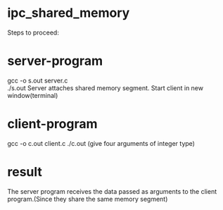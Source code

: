 # ipc_shared_memory
Steps to proceed:
# server-program
gcc -o s.out server.c </br>
./s.out
Server attaches shared memory segment.
Start client in new window(terminal)
# client-program
gcc -o c.out client.c
./c.out (give four arguments of integer type)
# result
The server program receives the data passed as arguments to the client program.(Since they share the same memory segment)
